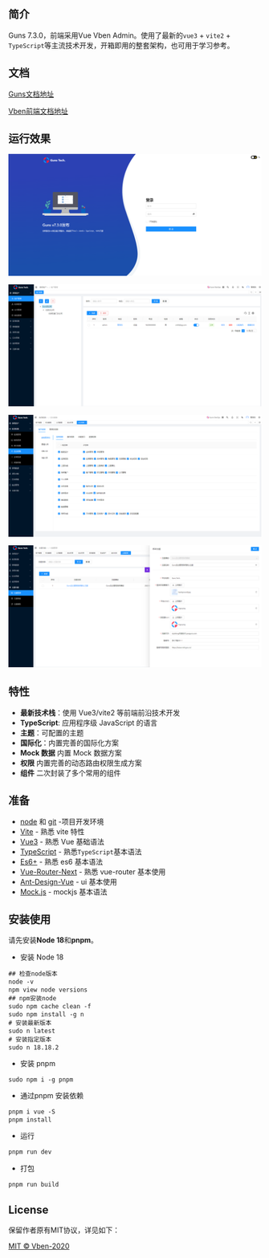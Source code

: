 ## 简介

Guns 7.3.0，前端采用Vue Vben Admin。使用了最新的`vue3` + `vite2` + `TypeScript`等主流技术开发，开箱即用的整套架构，也可用于学习参考。

## 文档

[Guns文档地址](https://javaguns.com/doc)

[Vben前端文档地址](https://vvbin.cn/doc-next/)

## 运行效果

![](.README_images/4e63346d.png)

![](.README_images/223a7ade.png)

![](.README_images/9f05f0d3.png)

![](.README_images/49e229cb.png)

## 特性

- **最新技术栈**：使用 Vue3/vite2 等前端前沿技术开发
- **TypeScript**: 应用程序级 JavaScript 的语言
- **主题**：可配置的主题
- **国际化**：内置完善的国际化方案
- **Mock 数据** 内置 Mock 数据方案
- **权限** 内置完善的动态路由权限生成方案
- **组件** 二次封装了多个常用的组件

## 准备

- [node](http://nodejs.org/) 和 [git](https://git-scm.com/) -项目开发环境
- [Vite](https://vitejs.dev/) - 熟悉 vite 特性
- [Vue3](https://v3.vuejs.org/) - 熟悉 Vue 基础语法
- [TypeScript](https://www.typescriptlang.org/) - 熟悉`TypeScript`基本语法
- [Es6+](http://es6.ruanyifeng.com/) - 熟悉 es6 基本语法
- [Vue-Router-Next](https://next.router.vuejs.org/) - 熟悉 vue-router 基本使用
- [Ant-Design-Vue](https://2x.antdv.com/docs/vue/introduce-cn/) - ui 基本使用
- [Mock.js](https://github.com/nuysoft/Mock) - mockjs 基本语法

## 安装使用

请先安装**Node 18**和**pnpm**。

- 安装 Node 18
```
## 检查node版本
node -v
npm view node versions
## npm安装node
sudo npm cache clean -f
sudo npm install -g n
# 安装最新版本
sudo n latest
# 安装指定版本
sudo n 18.18.2
```

- 安装 pnpm
```
sudo npm i -g pnpm
```

- 通过pnpm 安装依赖
```
pnpm i vue -S
pnpm install
```

- 运行

```bash
pnpm run dev
```

- 打包

```bash
pnpm run build
```

## License

保留作者原有MIT协议，详见如下：

[MIT © Vben-2020](./LICENSE)
